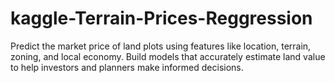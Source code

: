 # kaggle-Terrain-Prices-Reggression
Predict the market price of land plots using features like location, terrain, zoning, and local economy. Build models that accurately estimate land value to help investors and planners make informed decisions.
